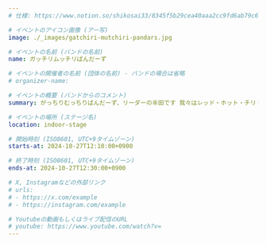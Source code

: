 ```yaml
---
# 仕様: https://www.notion.so/shikosai33/8345f5b29cea40aaa2cc9fd6ab79c6a6?pvs=4#9ae1134163bc41fca64fb5161acf4e19

# イベントのアイコン画像 (アー写)
image: ./_images/gatchiri-mutchiri-pandars.jpg

# イベントの名前 (バンドの名前)
name: ガッチリムッチリぱんだーず

# イベントの開催者の名前 (団体の名前) - バンドの場合は省略
# organizer-name: 

# イベントの概要 (バンドからのコメント)
summary: がっちりむっちりぱんだーず、リーダーの半田です 我々はレッド・ホット・チリ・ペッパーズというバンドのコピーバンドなんですが、洋楽をよく聞く人はもちろん聞かない人もこれを機に聞きに来てくれるとありがたいです。ボーカルだけじゃなくてベースやドラム、ギターにも耳を傾けて聞いて頂けると幸いです

# イベントの場所 (ステージ名)
location: indoor-stage

# 開始時刻 (ISO8601, UTC+9タイムゾーン)
starts-at: 2024-10-27T12:10:00+0900

# 終了時刻 (ISO8601, UTC+9タイムゾーン)
ends-at: 2024-10-27T12:30:00+0900

# X, Instagramなどの外部リンク
# urls:
# - https://x.com/example
# - https://instagram.com/example

# Youtubeの動画もしくはライブ配信のURL
# youtube: https://www.youtube.com/watch?v=
---
```

